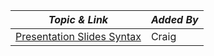 | **_Topic & Link_** | **_Added By_** |
| -------- | -------- |
|[Presentation Slides Syntax](https://hackmd.io/s/how-to-create-slide-deck)|Craig
